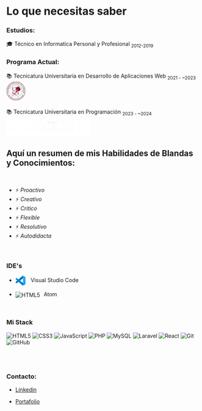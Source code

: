 # Lo que necesitas saber

### Estudios:

🎓 Técnico en Informatica Personal y Profesional <sub>2012-2019</sub>

### Programa Actual:

📚 Tecnicatura Universitaria en Desarrollo de Aplicaciones Web <sub>2021 - ~2023</sub>
<img title="UPSO" alt="UPSO" src="upso.png" width="50" height="50">
<br>
<br>
📚 Tecnicatura Universitaria en Programación <sub>2023 - ~2024</sub>
<img title="UTN" alt="UTN" src="utn.png" width="222" height="50">

## Aquí un resumen de mis Habilidades de Blandas y Conocimientos:

<br>

- ⚡ _Proactivo_
- ⚡ _Creativo_
- ⚡ _Critico_
- ⚡ _Flexible_
- ⚡ _Resolutivo_
- ⚡ _Autodidacta_

<br>

### IDE's

- <img align="center" alt="Visual Studio Code" width="26px" src="https://raw.githubusercontent.com/github/explore/80688e429a7d4ef2fca1e82350fe8e3517d3494d/topics/visual-studio-code/visual-studio-code.png" /> <span style="margin: 0 0 0 10px">Visual Studio Code</span>

- <img align="center" alt="HTML5" width="26px" src="https://upload.wikimedia.org/wikipedia/commons/e/e2/Atom_1.0_icon.png" /><span style="margin: 0 0 0 10px">Atom</span>

<br>

### Mi Stack

![HTML5](https://img.shields.io/badge/html5%20-%23E34F26.svg?&style=for-the-badge&logo=html5&logoColor=white) ![CSS3](https://img.shields.io/badge/css3%20-%231572B6.svg?&style=for-the-badge&logo=css3&logoColor=white)
![JavaScript](https://img.shields.io/badge/javascript%20-%23323330.svg?&style=for-the-badge&logo=javascript&logoColor=%23F7DF1E)
![PHP](https://img.shields.io/badge/php-%23316192.svg?&style=for-the-badge&logo=PHP&logoColor=white)
![MySQL](https://img.shields.io/badge/mysql-%2300f.svg?&style=for-the-badge&logo=mysql&logoColor=white)
![Laravel](https://img.shields.io/badge/laravel%20-%23F05033.svg?&style=for-the-badge&logo=laravel&logoColor=white)
![React](https://img.shields.io/badge/React-%230db7ed.svg?style=for-the-badge&logo=react&logoColor=white)
![Git](https://img.shields.io/badge/git%20-%23F05033.svg?&style=for-the-badge&logo=git&logoColor=white)
![GitHub](https://img.shields.io/badge/github%20-%23121011.svg?&style=for-the-badge&logo=github&logoColor=white)

<br>
<br>

### Contacto:

- <a href="https://www.linkedin.com/in/matias-ezequiel-bussetti-82a9531a2/">Linkedin</a>

- <a href="http://matiasbussetti.space/">Portafolio</a>
